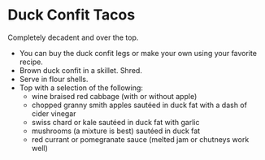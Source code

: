 # Duck Confit Tacos

Completely decadent and over the top.

* You can buy the duck confit legs or make your own using your favorite recipe.
* Brown duck confit in a skillet.  Shred.
* Serve in flour shells.
* Top with a selection of the following:
  - wine braised red cabbage (with or without apple)
  - chopped granny smith apples sautéed in duck fat with a dash of cider vinegar
  - swiss chard or kale sautéed in duck fat with garlic
  - mushrooms (a mixture is best) sautéed in duck fat
  - red currant or pomegranate sauce (melted jam or chutneys work well)
